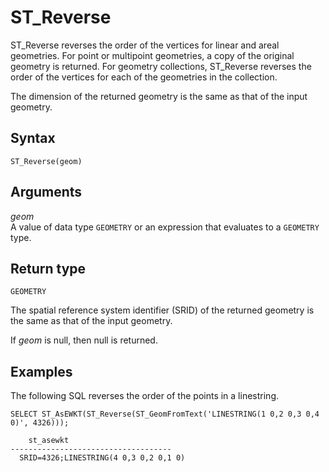 # ST\_Reverse<a name="ST_Reverse-function"></a>

ST\_Reverse reverses the order of the vertices for linear and areal geometries\. For point or multipoint geometries, a copy of the original geometry is returned\. For geometry collections, ST\_Reverse reverses the order of the vertices for each of the geometries in the collection\.

The dimension of the returned geometry is the same as that of the input geometry\.

## Syntax<a name="ST_Reverse-function-syntax"></a>

```
ST_Reverse(geom)
```

## Arguments<a name="ST_Reverse-function-arguments"></a>

 *geom*   
A value of data type `GEOMETRY` or an expression that evaluates to a `GEOMETRY` type\. 

## Return type<a name="ST_Reverse-function-return"></a>

`GEOMETRY` 

The spatial reference system identifier \(SRID\) of the returned geometry is the same as that of the input geometry\. 

If *geom* is null, then null is returned\. 

## Examples<a name="ST_Reverse-function-examples"></a>

The following SQL reverses the order of the points in a linestring\. 

```
SELECT ST_AsEWKT(ST_Reverse(ST_GeomFromText('LINESTRING(1 0,2 0,3 0,4 0)', 4326)));
```

```
    st_asewkt
------------------------------------
  SRID=4326;LINESTRING(4 0,3 0,2 0,1 0)
```